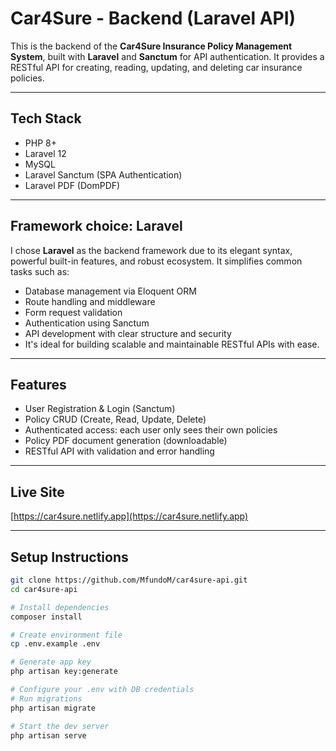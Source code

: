 # Car4Sure - Backend (Laravel API)

This is the backend of the **Car4Sure Insurance Policy Management System**, built with **Laravel** and **Sanctum** for API authentication. It provides a RESTful API for creating, reading, updating, and deleting car insurance policies.

---

## Tech Stack

- PHP 8+
- Laravel 12
- MySQL
- Laravel Sanctum (SPA Authentication)
- Laravel PDF (DomPDF)

---

## Framework choice: Laravel

I chose **Laravel** as the backend framework due to its elegant syntax, powerful built-in features, and robust ecosystem. It simplifies common tasks such as:

- Database management via Eloquent ORM
- Route handling and middleware
- Form request validation
- Authentication using Sanctum
- API development with clear structure and security
- It's ideal for building scalable and maintainable RESTful APIs with ease.

---

## Features

- User Registration & Login (Sanctum)
- Policy CRUD (Create, Read, Update, Delete)
- Authenticated access: each user only sees their own policies
- Policy PDF document generation (downloadable)
- RESTful API with validation and error handling

---

## Live Site
[https://car4sure.netlify.app](https://car4sure.netlify.app)

---

## Setup Instructions

```bash
git clone https://github.com/MfundoM/car4sure-api.git
cd car4sure-api

# Install dependencies
composer install

# Create environment file
cp .env.example .env

# Generate app key
php artisan key:generate

# Configure your .env with DB credentials
# Run migrations
php artisan migrate

# Start the dev server
php artisan serve
